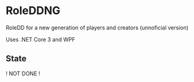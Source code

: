 # RoleDDNG
RoleDD for a new generation of players and creators (unnoficial version)

Uses .NET Core 3 and WPF

## State

! NOT DONE !
